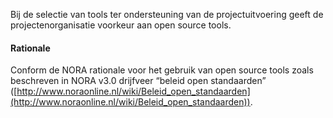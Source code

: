 Bij de selectie van tools ter ondersteuning van de projectuitvoering  geeft de projectenorganisatie voorkeur aan open source tools.

#### Rationale

Conform de NORA rationale voor het gebruik van open source tools zoals beschreven in NORA v3.0 drijfveer “beleid open standaarden” ([http://www.noraonline.nl/wiki/Beleid_open_standaarden](http://www.noraonline.nl/wiki/Beleid_open_standaarden)).
